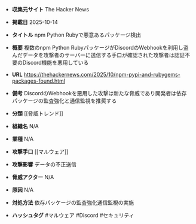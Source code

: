 - **収集元サイト**
The Hacker News

- **掲載日**
2025-10-14

- **タイトル**
npm Python Rubyで悪意あるパッケージ検出

- **概要**
複数のnpm Python RubyパッケージがDiscordのWebhookを利用し盗んだデータを攻撃者のサーバーに送信する手口が確認された攻撃者は認証不要のDiscord機能を悪用している

- **URL**
https://thehackernews.com/2025/10/npm-pypi-and-rubygems-packages-found.html

- **備考**
DiscordのWebhookを悪用した攻撃は新たな脅威であり開発者は依存パッケージの監査強化と通信監視を推奨する

- **分類**
[[脅威トレンド]]

- **組織名**
N/A

- **業種**
N/A

- **攻撃手口**
[[マルウェア]]

- **攻撃影響**
データの不正送信

- **脅威アクター**
N/A

- **原因**
N/A

- **対処方法**
依存パッケージの監査強化通信監視の実施

- **ハッシュタグ**
#マルウェア #Discord #セキュリティ
